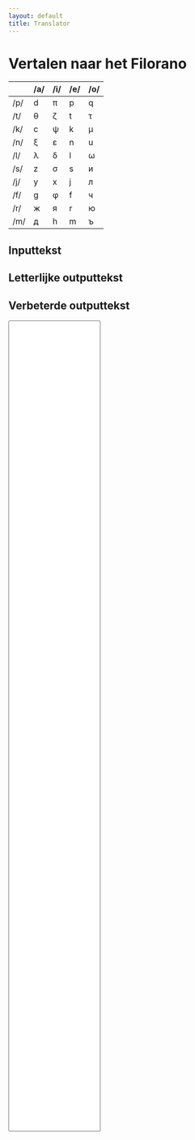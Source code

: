 ```yaml
---
layout: default
title: Translator
---
```


<style>
@import url('https://fonts.googleapis.com/css2?family=Source+Code+Pro:ital,wght@0,200..900;1,200..900&display=swap');
#input, #output1, #output2 {
  font-family: "Source Code Pro", monospace
}
#input {
  resize: none;
  height: 40vh;
}
main section {
  display: grid;
  grid-template-columns: repeat(3, 1fr);
  gap: 10px;
  padding: 10px;
  margin: 0;
}
</style>

# Vertalen naar het Filorano

|     | /a/ | /i/ | /e/ | /o/ |
| --- | --- | --- | --- | --- |
| /p/ |  d  |  π  |  p  |  q  |
| /t/ |  θ  |  ζ  |  t  |  τ  |
| /k/ |  c  |  ψ  |  k  |  μ  |
| /n/ |  ξ  |  ε  |  n  |  u  |
| /l/ |  λ  |  δ  |  l  |  ω  |
| /s/ |  z  |  σ  |  s  |  и  |
| /j/ |  y  |  x  |  j  |  л  |
| /f/ |  g  |  φ  |  f  |  ч  |
| /r/ |  ж  |  я  |  r  |  ю  |
| /m/ |  д  |  h  |  m  |  ъ  |

<section>

<h2>Inputtekst</h2>
<h2>Letterlijke outputtekst</h2>
<h2>Verbeterde outputtekst</h2>

<textarea id="input"></textarea>
<div id="output1"></div>
<div id="output2"></div>

</section>

<script>
const chars = {
  'pa': 'd',
  'ta': 'θ',
  'ka': 'c',
  'na': 'ξ',
  'la': 'λ',
  'sa': 'z',
  'ja': 'y',
  'fa': 'g',
  'ra': 'ж',
  'ma': 'д',
  'pi': 'π',
  'ti': 'ζ',
  'ki': 'ψ',
  'ni': 'ε',
  'li': 'δ',
  'si': 'σ',
  'ji': 'x',
  'fi': 'φ',
  'ri': 'я',
  'mi': 'h',
  'pe': 'p',
  'te': 't',
  'ke': 'k',
  'ne': 'n',
  'le': 'l',
  'se': 's',
  'je': 'j',
  'fe': 'f',
  're': 'r',
  'me': 'm',
  'po': 'q',
  'to': 'τ',
  'ko': 'μ',
  'no': 'u',
  'lo': 'ω',
  'so': 'и',
  'jo': 'л',
  'fo': 'ч',
  'ro': 'ю',
  'mo': 'ъ'
};

const input = document.getElementById("input");
const output1 = document.getElementById("output1");
const output2 = document.getElementById("output2");

input.addEventListener("input", () => {
  const str1 = input.value.toLowerCase();

  let result1 = "";
  for (let i = 0; i < str1.length; i++) {
    const char = str1[i];

    if (/\s/.test(char)) {
      result1 += char;
    } else if (/[.,!?;:(){}[\]'"`~]/.test(char)) {
      result1 += char;
    } else {
      const nextChar = str1[i + 1];

      const pair = char + nextChar;

      if (chars[pair]) {
        result1 += chars[pair];
        i++;
      } else {
        if (/[\s.,!?;:(){}[\]'"`~]/.test(nextChar) || !nextChar) {
          const variantPair = char + "e";
          if (chars[variantPair]) {
            result1 += chars[variantPair] + chars[variantPair];
          } else {
            result1 += "?"
          }
        } else {
          result1 += "?"
        }
      }
    }
  }

  output1.innerText = result1;

  const str2 = str1.replace(/v/g, 'f').replace(/d/g, 't').replace(/q/g, 'k').replace(/c/g, 's').replace(/y/g, 'j');
  let result2 = "";

  for (let i = 0; i < str2.length; i++) {
    const char = str2[i];

    if (/\s/.test(char)) {
      result2 += char;
    } else if (/[.,!?;:(){}[\]'"`~]/.test(char)) {
      result2 += char;
    } else {
      const nextChar = str2[i + 1];

      const pair = char + nextChar;

      if (chars[pair]) {
        result2 += chars[pair];
        i++;
      } else {
        if (/[\s.,!?;:(){}[\]'"`~]/.test(nextChar) || !nextChar) {
          const variantPair = char + "e";
          if (chars[variantPair]) {
            result2 += chars[variantPair] + chars[variantPair];
          } else {
            result2 += "?"
          }
        } else {
          result2 += "?"
        }
      }
    }
  }

  output2.innerText = result2;

}); // This is just a sample script. Paste your real code (javascript or HTML) here.
</script>
